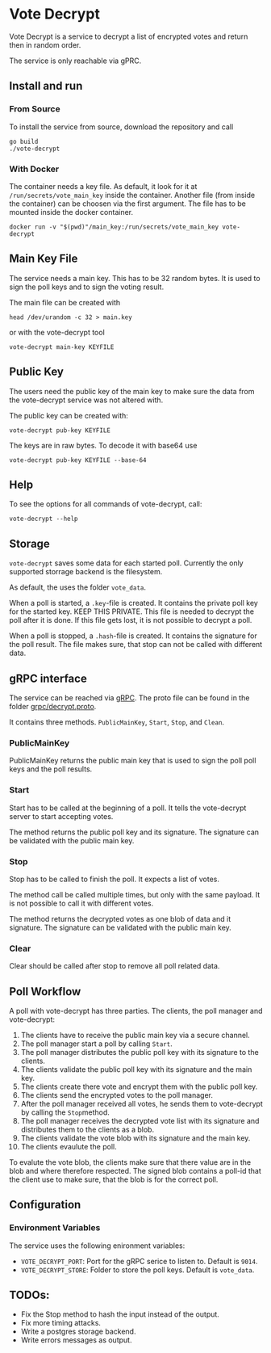 # Vote Decrypt

Vote Decrypt is a service to decrypt a list of encrypted votes and return then
in random order.

The service is only reachable via gPRC.


## Install and run

### From Source

To install the service from source, download the repository and call

```
go build
./vote-decrypt
```


### With Docker

The container needs a key file. As default, it look for it at
`/run/secrets/vote_main_key` inside the container. Another file (from inside the
container) can be choosen via the first argument. The file has to be mounted
inside the docker container.

```
docker run -v "$(pwd)"/main_key:/run/secrets/vote_main_key vote-decrypt
```


## Main Key File

The service needs a main key. This has to be 32 random bytes. It is used to sign
the poll keys and to sign the voting result.

The main file can be created with

```
head /dev/urandom -c 32 > main.key
```

or with the vote-decrypt tool

```
vote-decrypt main-key KEYFILE
```


## Public Key

The users need the public key of the main key to make sure the data from the
vote-decrypt service was not altered with.

The public key can be created with:

```
vote-decrypt pub-key KEYFILE
```

The keys are in raw bytes. To decode it with base64 use

```
vote-decrypt pub-key KEYFILE --base-64
```


## Help

To see the options for all commands of vote-decrypt, call:

```
vote-decrypt --help
```


## Storage

`vote-decrypt` saves some data for each started poll. Currently the only
supported storrage backend is the filesystem.

As default, the uses the folder `vote_data`. 

When a poll is started, a `.key`-file is created. It contains the private poll
key for the started key. KEEP THIS PRIVATE. This file is needed to decrypt the
poll after it is done. If this file gets lost, it is not possible to decrypt a
poll.

When a poll is stopped, a `.hash`-file is created. It contains the signature for
the poll result. The file makes sure, that stop can not be called with different
data.


## gRPC interface

The service can be reached via [gRPC](https://grpc.io/). The proto file can be
found in the folder
[grpc/decrypt.proto](https://github.com/OpenSlides/vote-decrypt/blob/main/grpc/decrypt.proto).

It contains three methods. `PublicMainKey`, `Start`, `Stop`, and `Clean`.


### PublicMainKey

PublicMainKey returns the public main key that is used to sign the poll poll
keys and the poll results.


### Start

Start has to be called at the beginning of a poll. It tells the vote-decrypt
server to start accepting votes.

The method returns the public poll key and its signature. The signature can be
validated with the public main key.


### Stop

Stop has to be called to finish the poll. It expects a list of votes. 

The method call be called multiple times, but only with the same payload. It is
not possible to call it with different votes.

The method returns the decrypted votes as one blob of data and it signature. The
signature can be validated with the public main key.


### Clear

Clear should be called after stop to remove all poll related data.


## Poll Workflow

A poll with vote-decrypt has three parties. The clients, the poll manager and
vote-decrypt:

1.  The clients have to receive the public main key via a secure channel.
2.  The poll manager start a poll by calling `Start`.
3.  The poll manager distributes the public poll key with its signature to the
    clients.
4.  The clients validate the public poll key with its signature and the main
    key.
5.  The clients create there vote and encrypt them with the public poll key.
6.  The clients send the encrypted votes to the poll manager.
7.  After the poll manager received all votes, he sends them to vote-decrypt by
    calling the `Stop`method.
8.  The poll manager receives the decrypted vote list with its signature and
    distributes them to the clients as a blob.
9.  The clients validate the vote blob with its signature and the main key.
10. The clients evaulute the poll.

To evalute the vote blob, the clients make sure that there value are in the blob
and where therefore respected. The signed blob contains a poll-id that the
client use to make sure, that the blob is for the correct poll.


## Configuration

### Environment Variables

The service uses the following enironment variables:

* `VOTE_DECRYPT_PORT`: Port for the gRPC serice to listen to. Default is `9014`.
* `VOTE_DECRYPT_STORE`: Folder to store the poll keys. Default is `vote_data`.


## TODOs:

* Fix the Stop method to hash the input instead of the output.
* Fix more timing attacks.
* Write a postgres storage backend.
* Write errors messages as output.
